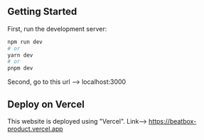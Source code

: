 ## Getting Started

First, run the development server:

```bash
npm run dev
# or
yarn dev
# or
pnpm dev
```
Second, go to this url --> localhost:3000

## Deploy on Vercel

This website is deployed using "Vercel".
Link--> https://beatbox-product.vercel.app
